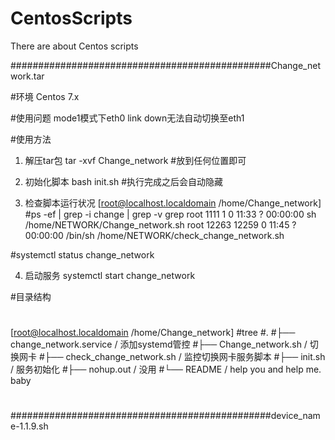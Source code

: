 # CentosScripts
There are about Centos scripts

###############################################Change_network.tar

#环境
Centos 7.x

#使用问题
mode1模式下eth0 link down无法自动切换至eth1

#使用方法

1) 解压tar包
tar -xvf Change_network #放到任何位置即可

2) 初始化脚本
bash init.sh #执行完成之后会自动隐藏

3) 检查脚本运行状况
[root@localhost.localdomain /home/Change_network]
#ps -ef | grep -i change | grep -v grep
root      1111     1  0 11:33 ?        00:00:00 sh /home/NETWORK/Change_network.sh
root     12263 12259  0 11:45 ?        00:00:00 /bin/sh /home/NETWORK/check_change_network.sh

#systemctl status change_network

4) 启动服务
systemctl start change_network


#目录结构
#

[root@localhost.localdomain /home/Change_network]
#tree
#.
#├── change_network.service  / 添加systemd管控
#├── Change_network.sh	/ 切换网卡
#├── check_change_network.sh / 监控切换网卡服务脚本
#├── init.sh / 服务初始化
#├── nohup.out / 没用
#└── README / help you and help me. baby
#


###############################################device_name-1.1.9.sh

